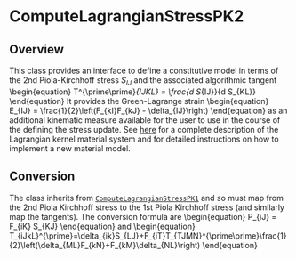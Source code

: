 # ComputeLagrangianStressPK2

## Overview

This class provides an interface to define a constitutive model in 
terms of the 2nd Piola-Kirchhoff stress $S_{IJ}$ and the 
associated algorithmic tangent
\begin{equation}
      T^{\prime\prime}_{IJKL} = \frac{d S_{IJ}}{d S_{KL}}
\end{equation}
It provides the Green-Lagrange strain
\begin{equation}
      E_{IJ} = \frac{1}{2}\left(F_{kI}F_{kJ} - \delta_{IJ}\right)
\end{equation}
as an additional kinematic measure available for the user to use in
the course of the defining the stress update.
See [here](NewMaterialSystem.md) for a complete description of the Lagrangian
kernel material system and for detailed instructions on how to implement
a new material model.

## Conversion

The class inherits from [`ComputeLagrangianStressPK1`](ComputeLagrangianStressPK1.md)
and so must map from the 2nd Piola Kirchhoff stress to the 1st Piola
Kirchhoff stress (and similarly map the tangents).
The conversion formula are
\begin{equation}
      P_{iJ} = F_{iK} S_{KJ}
\end{equation}
and
\begin{equation}
      T_{iJkL}^{\prime}=\delta_{ik}S_{LJ}+F_{iT}T_{TJMN}^{\prime\prime}\frac{1}{2}\left(\delta_{ML}F_{kN}+F_{kM}\delta_{NL}\right)
\end{equation}
